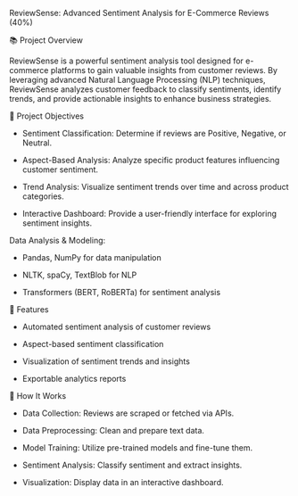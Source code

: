 ReviewSense: Advanced Sentiment Analysis for E-Commerce Reviews (40%)

📚 Project Overview

ReviewSense is a powerful sentiment analysis tool designed for e-commerce platforms to gain valuable insights from customer reviews. By leveraging advanced Natural Language Processing (NLP) techniques, ReviewSense analyzes customer feedback to classify sentiments, identify trends, and provide actionable insights to enhance business strategies.


🎯 Project Objectives

- Sentiment Classification: Determine if reviews are Positive, Negative, or Neutral.

- Aspect-Based Analysis: Analyze specific product features influencing customer sentiment.

- Trend Analysis: Visualize sentiment trends over time and across product categories.

- Interactive Dashboard: Provide a user-friendly interface for exploring sentiment insights.

Data Analysis & Modeling:

- Pandas, NumPy for data manipulation

- NLTK, spaCy, TextBlob for NLP

- Transformers (BERT, RoBERTa) for sentiment analysis

🚀 Features

- Automated sentiment analysis of customer reviews

- Aspect-based sentiment classification

- Visualization of sentiment trends and insights

- Exportable analytics reports

🧠 How It Works

- Data Collection: Reviews are scraped or fetched via APIs.

- Data Preprocessing: Clean and prepare text data.

- Model Training: Utilize pre-trained models and fine-tune them.

- Sentiment Analysis: Classify sentiment and extract insights.

- Visualization: Display data in an interactive dashboard.
